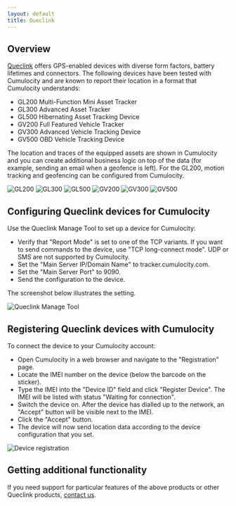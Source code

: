 ```yaml
---
layout: default
title: Queclink
---
```


## Overview

[Queclink](http://www.queclink.com/product) offers GPS-enabled devices with diverse form factors, battery lifetimes and connectors. The following devices have been tested with Cumulocity and are known to report their location in a format that Cumulocity understands:

* GL200 Multi-Function Mini Asset Tracker
* GL300 Advanced Asset Tracker
* GL500 Hibernating Asset Tracking Device
* GV200 Full Featured Vehicle Tracker
* GV300 Advanced Vehicle Tracking Device
* GV500 OBD Vehicle Tracking Device

The location and traces of the equipped assets are shown in Cumulocity and you can create additional business logic on top of the data (for example, sending an email when a geofence is left). For the GL200, motion tracking and geofencing can be configured from Cumulocity.

<img src="/images/guides/devices/queclink/GL200.png" alt="GL200" style="display: inline">
<img src="/images/guides/devices/queclink/GL300.png" alt="GL300" style="display: inline">
<img src="/images/guides/devices/queclink/GL500.png" alt="GL500" style="display: inline">
<img src="/images/guides/devices/queclink/GV200.png" alt="GV200" style="display: inline">
<img src="/images/guides/devices/queclink/GV300.png" alt="GV300" style="display: inline">
<img src="/images/guides/devices/queclink/GV500.png" alt="GV500" style="display: inline">

## Configuring Queclink devices for Cumulocity

Use the Queclink Manage Tool to set up a device for Cumulocity:

* Verify that "Report Mode" is set to one of the TCP variants. If you want to send commands to the device, use "TCP long-connect mode". UDP or SMS are not supported by Cumulocity.
* Set the "Main Server IP/Domain Name" to tracker.cumulocity.com.
* Set the "Main Server Port" to 9090.
* Send the configuration to the device.

The screenshot below illustrates the setting.

![Queclink Manage Tool](/images/guides/devices/queclink/queclinkmanage.jpg)

## Registering Queclink devices with Cumulocity

To connect the device to your Cumulocity account:

* Open Cumulocity in a web browser and navigate to the "Registration" page. 
* Locate the IMEI number on the device (below the barcode on the sticker). 
* Type the IMEI into the "Device ID" field and click "Register Device". The IMEI will be listed with status "Waiting for connection".
* Switch the device on. After the device has dialled up to the network, an "Accept" button will be visible next to the IMEI.
* Click the "Accept" button.
* The device will now send location data according to the device configuration that you set. 

![Device registration](/images/guides/devices/queclink/queclinkregister.png)

## Getting additional functionality

If you need support for particular features of the above products or other Queclink products, [contact us](mailto:info@cumulocity.com).
